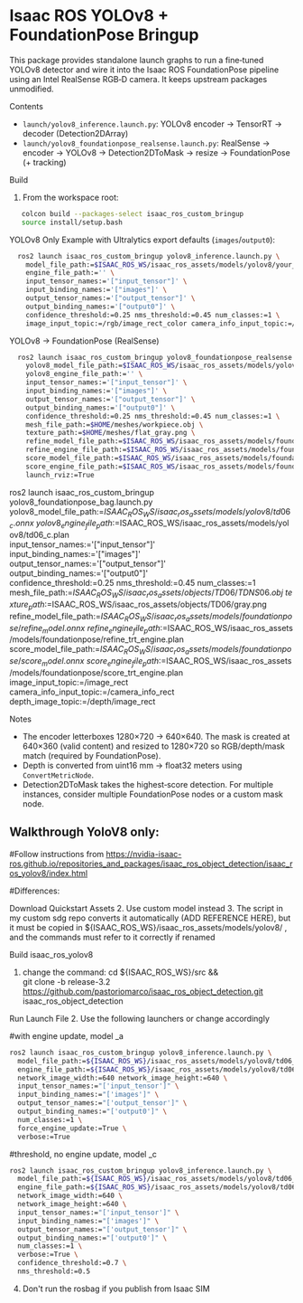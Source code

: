 Isaac ROS YOLOv8 + FoundationPose Bringup
=========================================

This package provides standalone launch graphs to run a fine‑tuned YOLOv8 detector and wire it into the Isaac ROS FoundationPose pipeline using an Intel RealSense RGB‑D camera. It keeps upstream packages unmodified.

Contents
- `launch/yolov8_inference.launch.py`: YOLOv8 encoder → TensorRT → decoder (Detection2DArray)
- `launch/yolov8_foundationpose_realsense.launch.py`: RealSense → encoder → YOLOv8 → Detection2DToMask → resize → FoundationPose (+ tracking)

Build
1) From the workspace root:

```bash
   colcon build --packages-select isaac_ros_custom_bringup
   source install/setup.bash
```

YOLOv8 Only
Example with Ultralytics export defaults (`images`/`output0`):

```bash
  ros2 launch isaac_ros_custom_bringup yolov8_inference.launch.py \
    model_file_path:=$ISAAC_ROS_WS/isaac_ros_assets/models/yolov8/your_finetuned.onnx \
    engine_file_path:='' \
    input_tensor_names:='["input_tensor"]' \
    input_binding_names:='["images"]' \
    output_tensor_names:='["output_tensor"]' \
    output_binding_names:='["output0"]' \
    confidence_threshold:=0.25 nms_threshold:=0.45 num_classes:=1 \
    image_input_topic:=/rgb/image_rect_color camera_info_input_topic:=/rgb/camera_info
```

YOLOv8 → FoundationPose (RealSense)

```bash
  ros2 launch isaac_ros_custom_bringup yolov8_foundationpose_realsense.launch.py \
    yolov8_model_file_path:=$ISAAC_ROS_WS/isaac_ros_assets/models/yolov8/your_finetuned.onnx \
    yolov8_engine_file_path:='' \
    input_tensor_names:='["input_tensor"]' \
    input_binding_names:='["images"]' \
    output_tensor_names:='["output_tensor"]' \
    output_binding_names:='["output0"]' \
    confidence_threshold:=0.25 nms_threshold:=0.45 num_classes:=1 \
    mesh_file_path:=$HOME/meshes/workpiece.obj \
    texture_path:=$HOME/meshes/flat_gray.png \
    refine_model_file_path:=$ISAAC_ROS_WS/isaac_ros_assets/models/foundationpose/refine_model.onnx \
    refine_engine_file_path:=$ISAAC_ROS_WS/isaac_ros_assets/models/foundationpose/refine_trt_engine.plan \
    score_model_file_path:=$ISAAC_ROS_WS/isaac_ros_assets/models/foundationpose/score_model.onnx \
    score_engine_file_path:=$ISAAC_ROS_WS/isaac_ros_assets/models/foundationpose/score_trt_engine.plan \
    launch_rviz:=True
```

ros2 launch isaac_ros_custom_bringup yolov8_foundationpose_bag.launch.py \
  yolov8_model_file_path:=$ISAAC_ROS_WS/isaac_ros_assets/models/yolov8/td06_c.onnx \
  yolov8_engine_file_path:=$ISAAC_ROS_WS/isaac_ros_assets/models/yolov8/td06_c.plan \
  input_tensor_names:='["input_tensor"]' \
  input_binding_names:='["images"]' \
  output_tensor_names:='["output_tensor"]' \
  output_binding_names:='["output0"]' \
  confidence_threshold:=0.25 nms_threshold:=0.45 num_classes:=1 \
  mesh_file_path:=$ISAAC_ROS_WS/isaac_ros_assets/objects/TD06/TDNS06.obj \
  texture_path:=$ISAAC_ROS_WS/isaac_ros_assets/objects/TD06/gray.png \
  refine_model_file_path:=$ISAAC_ROS_WS/isaac_ros_assets/models/foundationpose/refine_model.onnx \
  refine_engine_file_path:=$ISAAC_ROS_WS/isaac_ros_assets/models/foundationpose/refine_trt_engine.plan \
  score_model_file_path:=$ISAAC_ROS_WS/isaac_ros_assets/models/foundationpose/score_model.onnx \
  score_engine_file_path:=$ISAAC_ROS_WS/isaac_ros_assets/models/foundationpose/score_trt_engine.plan \
  image_input_topic:=/image_rect camera_info_input_topic:=/camera_info_rect depth_image_topic:=/depth/image_rect

Notes
- The encoder letterboxes 1280×720 → 640×640. The mask is created at 640×360 (valid content) and resized to 1280×720 so RGB/depth/mask match (required by FoundationPose).
- Depth is converted from uint16 mm → float32 meters using `ConvertMetricNode`.
- Detection2DToMask takes the highest‑score detection. For multiple instances, consider multiple FoundationPose nodes or a custom mask node.



## Walkthrough YoloV8 only:

#Follow instructions from 
https://nvidia-isaac-ros.github.io/repositories_and_packages/isaac_ros_object_detection/isaac_ros_yolov8/index.html

#Differences:

Download Quickstart Assets
2. Use custom model instead
3. The script in my custom sdg repo converts it automatically (ADD REFERENCE HERE), but it must be copied in 
${ISAAC_ROS_WS}/isaac_ros_assets/models/yolov8/ , and the commands must refer to it correctly if renamed

Build isaac_ros_yolov8
1. change the command:
cd ${ISAAC_ROS_WS}/src && \
   git clone -b release-3.2 https://github.com/pastoriomarco/isaac_ros_object_detection.git isaac_ros_object_detection

Run Launch File
2. Use the following launchers or change accordingly

#with engine update, model _a

```bash
ros2 launch isaac_ros_custom_bringup yolov8_inference.launch.py \
  model_file_path:=${ISAAC_ROS_WS}/isaac_ros_assets/models/yolov8/td06_a.onnx \
  engine_file_path:=${ISAAC_ROS_WS}/isaac_ros_assets/models/yolov8/td06_a.plan \
  network_image_width:=640 network_image_height:=640 \
  input_tensor_names:="['input_tensor']" \
  input_binding_names:="['images']" \
  output_tensor_names:="['output_tensor']" \
  output_binding_names:="['output0']" \
  num_classes:=1 \
  force_engine_update:=True \
  verbose:=True
```

#threshold, no engine update, model _c

```bash
ros2 launch isaac_ros_custom_bringup yolov8_inference.launch.py \
  model_file_path:=${ISAAC_ROS_WS}/isaac_ros_assets/models/yolov8/td06_c.onnx \
  engine_file_path:=${ISAAC_ROS_WS}/isaac_ros_assets/models/yolov8/td06_c.plan \
  network_image_width:=640 \
  network_image_height:=640 \
  input_tensor_names:="['input_tensor']" \
  input_binding_names:="['images']" \
  output_tensor_names:="['output_tensor']" \
  output_binding_names:="['output0']" \
  num_classes:=1 \
  verbose:=True \
  confidence_threshold:=0.7 \
  nms_threshold:=0.5 
```

4. Don't run the rosbag if you publish from Isaac SIM